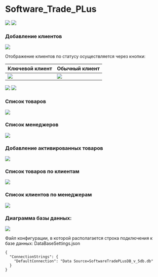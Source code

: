 # Software_Trade_PLus  

<img src="https://github.com/SawHimself/Software_Trade_PLus/blob/master/screenshots/Full.png">
<img src="https://github.com/SawHimself/Software_Trade_PLus/blob/master/screenshots/Home.png">


### Добавление клиентов  

<img src="https://github.com/SawHimself/Software_Trade_PLus/blob/master/screenshots/AddClients.png">

Отображение клиентов по статусу осуществляется через кнопки:  

| Ключевой клиент | Обычный клиент |
| ------------- | ------------- |
| <img src="https://github.com/SawHimself/Software_Trade_PLus/blob/master/Software_Trade_PLus/Resources/Images/keyclientIcon.png"> | <img src="https://github.com/SawHimself/Software_Trade_PLus/blob/master/Software_Trade_PLus/Resources/Images/regularClientIcon.png"> |

<img src="https://github.com/SawHimself/Software_Trade_PLus/blob/master/screenshots/Clients.png">  

<img src="https://github.com/SawHimself/Software_Trade_PLus/blob/master/screenshots/KeyClients.png">  

### Список товаров  

<img src="https://github.com/SawHimself/Software_Trade_PLus/blob/master/screenshots/Products.png">  

### Список менеджеров  

<img src="https://github.com/SawHimself/Software_Trade_PLus/blob/master/screenshots/Managers.png">

### Добавление активированных товаров  

<img src="https://github.com/SawHimself/Software_Trade_PLus/blob/master/screenshots/AddSubscription.png">

### Список товаров по клиентам  

<img src="https://github.com/SawHimself/Software_Trade_PLus/blob/master/screenshots/Subscriptions.png">

### Список клиентов по менеджерам  

<img src="https://github.com/SawHimself/Software_Trade_PLus/blob/master/screenshots/ManagerClients.png">

### Диаграмма базы данных:  

<img src="https://github.com/SawHimself/Software_Trade_PLus/blob/master/screenshots/DataBaseDiagramm.png">  


Файл конфигурации, в которой располагается строка подключения к базе данных: DataBaseSettings.json
```
{
  "ConnectionStrings": {
    "DefaultConnection": "Data Source=SoftwareTradePLusDB_v_5db.db"
  }
}
```
